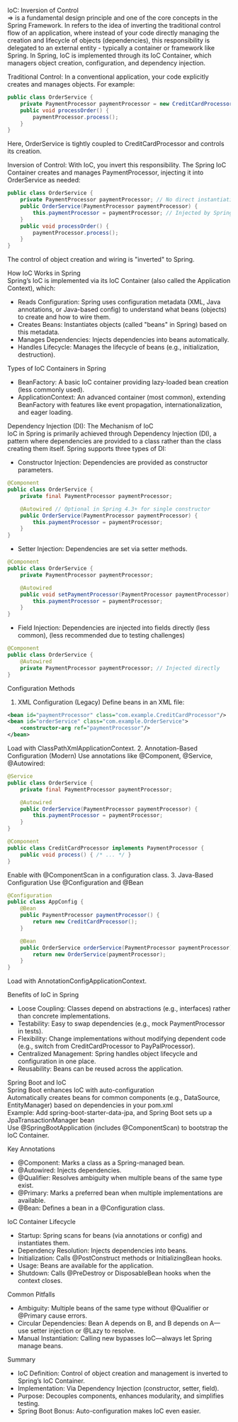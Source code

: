 IoC: Inversion of Control  
=> is a fundamental design principle and one of the core concepts in the Spring Framework. In refers to the idea of inverting
the traditional control flow of an application, where instead of your code directly managing the creation and lifecycle of
objects (dependencies), this responsibility is delegated to an external entity - typically a container or framework
like Spring. In Spring, IoC is implemented through its IoC Container, which managers object creation, configuration, 
and dependency injection.

Traditional Control: In a conventional application, your code explicitly creates and manages objects. For example:
```java
public class OrderService {
    private PaymentProcessor paymentProcessor = new CreditCardProcessor(); // You control instantiation
    public void processOrder() {
        paymentProcessor.process();
    }
}
```
Here, OrderService is tightly coupled to CreditCardProcessor and controls its creation.

Inversion of Control: With IoC, you invert this responsibility. The Spring IoC Container creates and manages PaymentProcessor, 
injecting it into OrderService as needed:
```java
public class OrderService {
    private PaymentProcessor paymentProcessor; // No direct instantiation
    public OrderService(PaymentProcessor paymentProcessor) {
        this.paymentProcessor = paymentProcessor; // Injected by Spring
    }
    public void processOrder() {
        paymentProcessor.process();
    }
}
```
The control of object creation and wiring is "inverted" to Spring.

How IoC Works in Spring  
Spring’s IoC is implemented via its IoC Container (also called the Application Context), which:
- Reads Configuration: Spring uses configuration metadata (XML, Java annotations, or Java-based config) to understand
what beans (objects) to create and how to wire them.
- Creates Beans: Instantiates objects (called "beans" in Spring) based on this metadata.
- Manages Dependencies: Injects dependencies into beans automatically.
- Handles Lifecycle: Manages the lifecycle of beans (e.g., initialization, destruction).

Types of IoC Containers in Spring
- BeanFactory: A basic IoC container providing lazy-loaded bean creation (less commonly used).
- ApplicationContext: An advanced container (most common), extending BeanFactory with features like event propagation,
internationalization, and eager loading.

Dependency Injection (DI): The Mechanism of IoC  
IoC in Spring is primarily achieved through Dependency Injection (DI), a pattern where dependencies are provided 
to a class rather than the class creating them itself. Spring supports three types of DI:
- Constructor Injection: Dependencies are provided as constructor parameters.
```java
@Component
public class OrderService {
    private final PaymentProcessor paymentProcessor;

    @Autowired // Optional in Spring 4.3+ for single constructor
    public OrderService(PaymentProcessor paymentProcessor) {
        this.paymentProcessor = paymentProcessor;
    }
}
```
- Setter Injection: Dependencies are set via setter methods.
```java
@Component
public class OrderService {
    private PaymentProcessor paymentProcessor;

    @Autowired
    public void setPaymentProcessor(PaymentProcessor paymentProcessor) {
        this.paymentProcessor = paymentProcessor;
    }
}
```
- Field Injection: Dependencies are injected into fields directly (less common), (less recommended due to testing challenges)
```java
@Component
public class OrderService {
    @Autowired
    private PaymentProcessor paymentProcessor; // Injected directly
}
```

Configuration Methods
1. XML Configuration (Legacy)
   Define beans in an XML file:
```xml
<bean id="paymentProcessor" class="com.example.CreditCardProcessor"/>
<bean id="orderService" class="com.example.OrderService">
    <constructor-arg ref="paymentProcessor"/>
</bean>
```
Load with ClassPathXmlApplicationContext.
2. Annotation-Based Configuration (Modern)
   Use annotations like @Component, @Service, @Autowired:
```java
@Service
public class OrderService {
    private final PaymentProcessor paymentProcessor;

    @Autowired
    public OrderService(PaymentProcessor paymentProcessor) {
        this.paymentProcessor = paymentProcessor;
    }
}

@Component
public class CreditCardProcessor implements PaymentProcessor {
    public void process() { /* ... */ }
}
```
Enable with @ComponentScan in a configuration class.
3. Java-Based Configuration
   Use @Configuration and @Bean
```java
@Configuration
public class AppConfig {
    @Bean
    public PaymentProcessor paymentProcessor() {
        return new CreditCardProcessor();
    }

    @Bean
    public OrderService orderService(PaymentProcessor paymentProcessor) {
        return new OrderService(paymentProcessor);
    }
}
```
Load with AnnotationConfigApplicationContext.

Benefits of IoC in Spring
- Loose Coupling: Classes depend on abstractions (e.g., interfaces) rather than concrete implementations.
- Testability: Easy to swap dependencies (e.g., mock PaymentProcessor in tests).
- Flexibility: Change implementations without modifying dependent code (e.g., switch from CreditCardProcessor to PayPalProcessor).
- Centralized Management: Spring handles object lifecycle and configuration in one place.
- Reusability: Beans can be reused across the application.

Spring Boot and IoC  
Spring Boot enhances IoC with auto-configuration  
Automatically creates beans for common components (e.g., DataSource, EntityManager) based on dependencies in your pom.xml  
Example: Add spring-boot-starter-data-jpa, and Spring Boot sets up a JpaTransactionManager bean  
Use @SpringBootApplication (includes @ComponentScan) to bootstrap the IoC Container.  

Key Annotations
- @Component: Marks a class as a Spring-managed bean.
- @Autowired: Injects dependencies.
- @Qualifier: Resolves ambiguity when multiple beans of the same type exist.
- @Primary: Marks a preferred bean when multiple implementations are available.
- @Bean: Defines a bean in a @Configuration class.

IoC Container Lifecycle
- Startup: Spring scans for beans (via annotations or config) and instantiates them.
- Dependency Resolution: Injects dependencies into beans.
- Initialization: Calls @PostConstruct methods or InitializingBean hooks.
- Usage: Beans are available for the application.
- Shutdown: Calls @PreDestroy or DisposableBean hooks when the context closes.

Common Pitfalls
- Ambiguity: Multiple beans of the same type without @Qualifier or @Primary cause errors.
- Circular Dependencies: Bean A depends on B, and B depends on A—use setter injection or @Lazy to resolve.
- Manual Instantiation: Calling new bypasses IoC—always let Spring manage beans.

Summary
- IoC Definition: Control of object creation and management is inverted to Spring’s IoC Container.
- Implementation: Via Dependency Injection (constructor, setter, field).
- Purpose: Decouples components, enhances modularity, and simplifies testing.
- Spring Boot Bonus: Auto-configuration makes IoC even easier.
